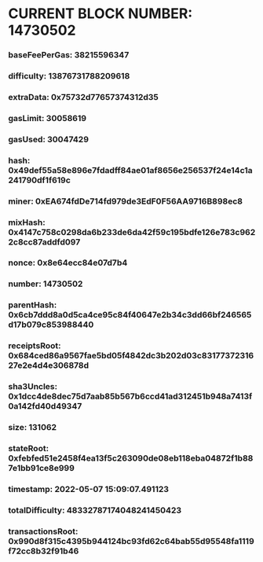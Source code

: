# CURRENT BLOCK NUMBER: 14730502

### baseFeePerGas: 38215596347
### difficulty: 13876731788209618
### extraData: 0x75732d77657374312d35
### gasLimit: 30058619
### gasUsed: 30047429
### hash: 0x49def55a58e896e7fdadff84ae01af8656e256537f24e14c1a241790df1f619c
### miner: 0xEA674fdDe714fd979de3EdF0F56AA9716B898ec8
### mixHash: 0x4147c758c0298da6b233de6da42f59c195bdfe126e783c9622c8cc87addfd097
### nonce: 0x8e64ecc84e07d7b4
### number: 14730502
### parentHash: 0x6cb7ddd8a0d5ca4ce95c84f40647e2b34c3dd66bf246565d17b079c853988440
### receiptsRoot: 0x684ced86a9567fae5bd05f4842dc3b202d03c8317737231627e2e4d4e306878d
### sha3Uncles: 0x1dcc4de8dec75d7aab85b567b6ccd41ad312451b948a7413f0a142fd40d49347
### size: 131062
### stateRoot: 0xfebfed51e2458f4ea13f5c263090de08eb118eba04872f1b887e1bb91ce8e999
### timestamp: 2022-05-07 15:09:07.491123
### totalDifficulty: 48332787174048241450423
### transactionsRoot: 0x990d8f315c4395b944124bc93fd62c64bab55d95548fa1119f72cc8b32f91b46

